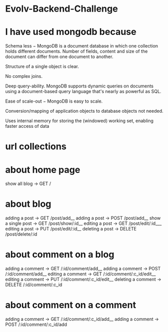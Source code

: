 # Evolv-Backend-Challenge

# I have used mongodb because

Schema less − MongoDB is a document database in which one collection holds different documents. Number of fields, content and size of the document can differ from one document to another.

Structure of a single object is clear.

No complex joins.

Deep query-ability. MongoDB supports dynamic queries on documents using a document-based query language that's nearly as powerful as SQL.

Ease of scale-out − MongoDB is easy to scale.

Conversion/mapping of application objects to database objects not needed.

Uses internal memory for storing the (windowed) working set, enabling faster access of data



# url collections

# about home page

show all blog -> GET /

# about blog
adding a post -> GET /post/add__
adding a post -> POST /post/add__
show a single post -> GET /post/show/:id__
editing a post -> GET /post/edit/:id___
editing a post -> PUT /post/edit/:id__
deleting a post -> DELETE /post/delete/:id

# about comment on a blog

adding a comment -> GET /:id/comment/add__
adding a comment -> POST /:id/comment/add__
editing a comment -> GET /:id/comment/:c_id/edit__
editing a comment -> PUT /:id/comment/:c_id/edit__
deleting a comment -> DELETE /:id/comment/:c_id


# about comment on a comment

adding a comment -> GET /:id/comment/:c_id/add__
adding a comment -> POST /:id/comment/:c_id/add
